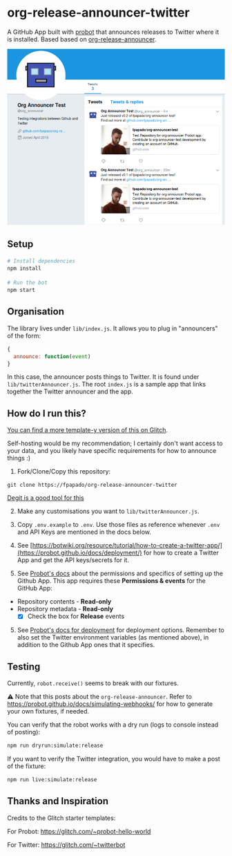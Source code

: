 # org-release-announcer-twitter

A GitHub App built with [probot](https://github.com/probot/probot) that announces releases to Twitter where it is installed.
Based based on [org-release-announcer](https://github.com/fpapado/org-release-announcer).

[![demo](docs/demo.png)]()

## Setup

```sh
# Install dependencies
npm install

# Run the bot
npm start
```

## Organisation
The library lives under `lib/index.js`.
It allows you to plug in "announcers" of the form:
```js
{
  announce: function(event)
}
```
In this case, the announcer posts things to Twitter. It is found under `lib/twitterAnnouncer.js`.
The root `index.js` is a sample app that links together the Twitter announcer and the app.

## How do I run this?
[You can find a more template-y version of this on Glitch](https://glitch.com/~release-announcer-twitter).

Self-hosting would be my recommendation; I certainly don't want access to your data, and you likely have specific requirements for how to announce things :)

1) Fork/Clone/Copy this repository:
```shell
git clone https://fpapado/org-release-announcer-twitter
```
[Degit is a good tool for this](https://github.com/Rich-Harris/degit)

2) Make any customisations you want to `lib/twitterAnnouncer.js`.

3) Copy `.env.example` to `.env`. Use those files as reference whenever `.env` and API Keys are mentioned in the docs below.

3) See [https://botwiki.org/resource/tutorial/how-to-create-a-twitter-app/](https://probot.github.io/docs/deployment/) for how to create a Twitter App and get the API keys/secrets for it.

4) See [Probot's docs](https://probot.github.io/docs/deployment/#create-the-github-app) about the permissions and specifics of setting up the  Github App.
This app requires these **Permissions & events** for the GitHub App:

- Repository contents - **Read-only**
- Repository metadata - **Read-only**
  - [x] Check the box for **Release** events

5) See [Probot's docs for deployment](https://probot.github.io/docs/deployment/#deploy-the-app) for deployment options. Remember to also set the Twitter environment variables (as mentioned above), in addition to the Github App ones that it specifies.

## Testing
Currently, `robot.receive()` seems to break with our fixtures.

:warning: Note that this posts about the `org-release-announcer`. Refer to https://probot.github.io/docs/simulating-webhooks/ for how to generate your own fixtures, if needed.

You can verify that the robot works with a dry run (logs to console instead of posting):

```sh
npm run dryrun:simulate:release
```

If you want to verify the Twitter integration, you would have to make a post of the fixture:

```sh
npm run live:simulate:release
```

## Thanks and Inspiration
Credits to the Glitch starter templates:

For Probot:
https://glitch.com/~probot-hello-world

For Twitter:
https://glitch.com/~twitterbot
